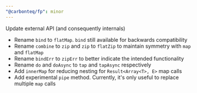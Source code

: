 ```yaml
---
"@carbonteq/fp": minor
---
```


Update external API (and consequently internals)

- Rename `bind` to `flatMap`. `bind` still available for backwards compatibility
- Rename `combine` to `zip` and `zip` to `flatZip` to maintain symmetry with `map` and `flatMap`
- Rename `bindErr` to `zipErr` to better indicate the intended functionality
- Rename `do` and `doAsync` to `tap` and `tapAsync` respectively
- Add `innerMap` for reducing nesting for `Result<Array<T>, E>` map calls
- Add experimental `pipe` method. Currently, it's only useful to replace multiple `map` calls
